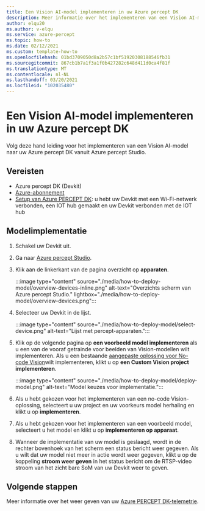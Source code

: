 ```yaml
---
title: Een Vision AI-model implementeren in uw Azure percept DK
description: Meer informatie over het implementeren van een Vision AI-model naar uw Azure percept DK vanuit Azure percept Studio
author: elqu20
ms.author: v-elqu
ms.service: azure-percept
ms.topic: how-to
ms.date: 02/12/2021
ms.custom: template-how-to
ms.openlocfilehash: 01bd3709050d8a2b57c1bf51920308188546fb31
ms.sourcegitcommit: 867cb1b7a1f3a1f0b427282c648d411d0ca4f81f
ms.translationtype: MT
ms.contentlocale: nl-NL
ms.lasthandoff: 03/20/2021
ms.locfileid: "102035480"
---
```

# <a name="deploy-a-vision-ai-model-to-your-azure-percept-dk"></a>Een Vision AI-model implementeren in uw Azure percept DK

Volg deze hand leiding voor het implementeren van een Vision AI-model naar uw Azure percept DK vanuit Azure percept Studio.

## <a name="prerequisites"></a>Vereisten

- Azure percept DK (Devkit)
- [Azure-abonnement](https://azure.microsoft.com/free/)
- [Setup van Azure PERCEPT DK](./quickstart-percept-dk-set-up.md): u hebt uw Devkit met een Wi-Fi-netwerk verbonden, een IOT hub gemaakt en uw Devkit verbonden met de IOT hub

## <a name="model-deployment"></a>Modelimplementatie

1. Schakel uw Devkit uit.

1. Ga naar [Azure percept Studio](https://go.microsoft.com/fwlink/?linkid=2135819).

1. Klik aan de linkerkant van de pagina overzicht op **apparaten**.

    :::image type="content" source="./media/how-to-deploy-model/overview-devices-inline.png" alt-text="Overzichts scherm van Azure percept Studio." lightbox="./media/how-to-deploy-model/overview-devices.png":::

1. Selecteer uw Devkit in de lijst.

    :::image type="content" source="./media/how-to-deploy-model/select-device.png" alt-text="Lijst met percept-apparaten.":::

1. Klik op de volgende pagina op **een voorbeeld model implementeren** als u een van de vooraf getrainde voor beelden van Vision-modellen wilt implementeren. Als u een bestaande [aangepaste oplossing voor No-code Vision](./tutorial-nocode-vision.md)wilt implementeren, klikt u op **een Custom Vision project implementeren**.

    :::image type="content" source="./media/how-to-deploy-model/deploy-model.png" alt-text="Model keuzes voor implementatie.":::

1. Als u hebt gekozen voor het implementeren van een no-code Vision-oplossing, selecteert u uw project en uw voorkeurs model herhaling en klikt u op **implementeren**.

1. Als u hebt gekozen voor het implementeren van een voorbeeld model, selecteert u het model en klikt u op **implementeren op apparaat**.

1. Wanneer de implementatie van uw model is geslaagd, wordt in de rechter bovenhoek van het scherm een status bericht weer gegeven. Als u wilt dat uw model niet meer in actie wordt weer gegeven, klikt u op de koppeling **stroom weer geven** in het status bericht om de RTSP-video stroom van het zicht bare SoM van uw Devkit weer te geven.

## <a name="next-steps"></a>Volgende stappen

Meer informatie over het weer geven van uw [Azure PERCEPT DK-telemetrie](how-to-view-telemetry.md).